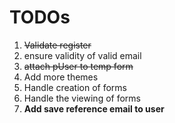 # TODOs

1. ~~Validate register~~
2. ensure validity of valid email
3. ~~attach pUser to temp form~~
4. Add more themes
5. Handle creation of forms
6. Handle the viewing of forms
7. **Add save reference email to user**
